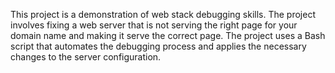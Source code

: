 This project is a demonstration of web stack debugging skills. The project involves fixing a web server that is not serving the right page for your domain name and making it serve the correct page. The project uses a Bash script that automates the debugging process and applies the necessary changes to the server configuration.
